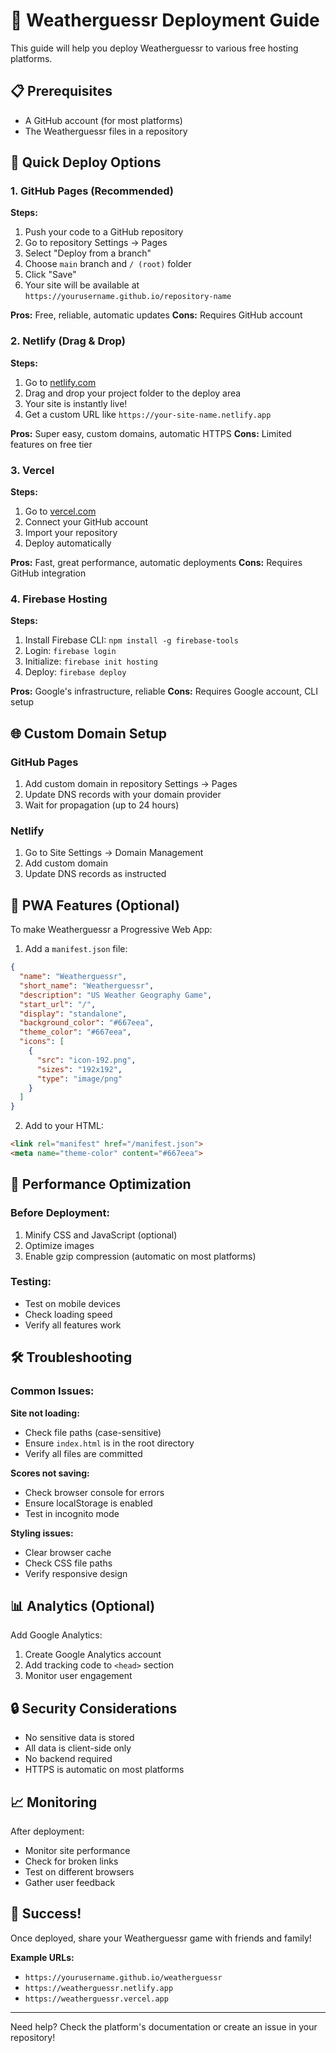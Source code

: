 # 🚀 Weatherguessr Deployment Guide

This guide will help you deploy Weatherguessr to various free hosting platforms.

## 📋 Prerequisites

- A GitHub account (for most platforms)
- The Weatherguessr files in a repository

## 🎯 Quick Deploy Options

### 1. GitHub Pages (Recommended)

**Steps:**
1. Push your code to a GitHub repository
2. Go to repository Settings → Pages
3. Select "Deploy from a branch"
4. Choose `main` branch and `/ (root)` folder
5. Click "Save"
6. Your site will be available at `https://yourusername.github.io/repository-name`

**Pros:** Free, reliable, automatic updates
**Cons:** Requires GitHub account

### 2. Netlify (Drag & Drop)

**Steps:**
1. Go to [netlify.com](https://netlify.com)
2. Drag and drop your project folder to the deploy area
3. Your site is instantly live!
4. Get a custom URL like `https://your-site-name.netlify.app`

**Pros:** Super easy, custom domains, automatic HTTPS
**Cons:** Limited features on free tier

### 3. Vercel

**Steps:**
1. Go to [vercel.com](https://vercel.com)
2. Connect your GitHub account
3. Import your repository
4. Deploy automatically

**Pros:** Fast, great performance, automatic deployments
**Cons:** Requires GitHub integration

### 4. Firebase Hosting

**Steps:**
1. Install Firebase CLI: `npm install -g firebase-tools`
2. Login: `firebase login`
3. Initialize: `firebase init hosting`
4. Deploy: `firebase deploy`

**Pros:** Google's infrastructure, reliable
**Cons:** Requires Google account, CLI setup

## 🌐 Custom Domain Setup

### GitHub Pages
1. Add custom domain in repository Settings → Pages
2. Update DNS records with your domain provider
3. Wait for propagation (up to 24 hours)

### Netlify
1. Go to Site Settings → Domain Management
2. Add custom domain
3. Update DNS records as instructed

## 📱 PWA Features (Optional)

To make Weatherguessr a Progressive Web App:

1. Add a `manifest.json` file:
```json
{
  "name": "Weatherguessr",
  "short_name": "Weatherguessr",
  "description": "US Weather Geography Game",
  "start_url": "/",
  "display": "standalone",
  "background_color": "#667eea",
  "theme_color": "#667eea",
  "icons": [
    {
      "src": "icon-192.png",
      "sizes": "192x192",
      "type": "image/png"
    }
  ]
}
```

2. Add to your HTML:
```html
<link rel="manifest" href="/manifest.json">
<meta name="theme-color" content="#667eea">
```

## 🔧 Performance Optimization

### Before Deployment:
1. Minify CSS and JavaScript (optional)
2. Optimize images
3. Enable gzip compression (automatic on most platforms)

### Testing:
- Test on mobile devices
- Check loading speed
- Verify all features work

## 🛠️ Troubleshooting

### Common Issues:

**Site not loading:**
- Check file paths (case-sensitive)
- Ensure `index.html` is in the root directory
- Verify all files are committed

**Scores not saving:**
- Check browser console for errors
- Ensure localStorage is enabled
- Test in incognito mode

**Styling issues:**
- Clear browser cache
- Check CSS file paths
- Verify responsive design

## 📊 Analytics (Optional)

Add Google Analytics:
1. Create Google Analytics account
2. Add tracking code to `<head>` section
3. Monitor user engagement

## 🔒 Security Considerations

- No sensitive data is stored
- All data is client-side only
- No backend required
- HTTPS is automatic on most platforms

## 📈 Monitoring

After deployment:
- Monitor site performance
- Check for broken links
- Test on different browsers
- Gather user feedback

## 🎉 Success!

Once deployed, share your Weatherguessr game with friends and family!

**Example URLs:**
- `https://yourusername.github.io/weatherguessr`
- `https://weatherguessr.netlify.app`
- `https://weatherguessr.vercel.app`

---

Need help? Check the platform's documentation or create an issue in your repository!
